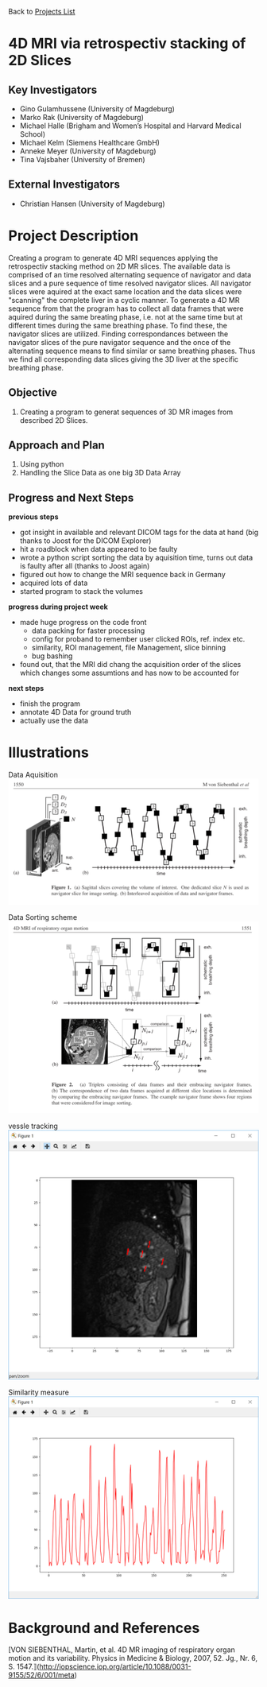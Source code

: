 Back to [Projects List](../../README.md#ProjectsList)

# 4D MRI via retrospectiv stacking of 2D Slices

## Key Investigators
- Gino Gulamhussene (University of Magdeburg)
- Marko Rak (University of Magdeburg)
- Michael Halle (Brigham and Women’s Hospital and Harvard Medical School)
- Michael Kelm (Siemens Healthcare GmbH)
- Anneke Meyer (University of Magdeburg)
- Tina Vajsbaher (University of Bremen)

## External Investigators
- Christian Hansen (University of Magdeburg)

# Project Description
Creating a program to generate 4D MRI sequences applying the retrospectiv stacking method on 2D MR slices. 
The available data is comprised of an time resolved alternating sequence of navigator and data slices and a pure sequence of time resolved navigator slices. 
All navigator slices were aquired at the exact same location and the data slices were "scanning" the complete liver in a cyclic manner. 
To generate a 4D MR sequence from that the program has to collect all data frames that were aquired during the same breating phase, i.e. not at the same time but at different times during the same breathing phase. 
To find these, the navigator slices are utilized. Finding correspondances between the navigator slices of the pure navigator sequence and the once of the alternating sequence means to find similar or same breathing phases. 
Thus we find all corresponding data slices giving the 3D liver at the specific breathing phase.

## Objective
1. Creating a program to generat sequences of 3D MR images from described 2D Slices.

## Approach and Plan
1. Using python
2. Handling the Slice Data as one big 3D Data Array


## Progress and Next Steps
<!--Describe progress and next steps in a few bullet points as you are making progress.-->
**previous steps**
- got insight in available and relevant DICOM tags for the data at hand (big thanks to Joost for the DICOM Explorer) 
- hit a roadblock when data appeared to be faulty
- wrote a python script sorting the data by aquisition time, turns out data is faulty after all (thanks to Joost again)
- figured out how to change the MRI sequence back in Germany
- acquired lots of data
- started program to stack the volumes 

**progress during project week**
- made huge progress on the code front
  - data packing for faster processing
  - config for proband to remember user clicked ROIs, ref. index etc.
  - similarity, ROI management, file Management, slice binning
  - bug bashing
- found out, that the MRI did chang the acquisition order of the slices which changes some assumtions and has now to be accounted for

**next steps**
- finish the program
- annotate 4D Data for ground truth
- actually use the data 

# Illustrations
<!--Add pictures and links to videos that demonstrate what has been accomplished.-->
Data Aquisition
![Data aquisition](dataAquisition.png)

Data Sorting scheme
![Data Sorting](dataSorting.png) 

vessle tracking
![vessle tracking](vessleTracking.png)

Similarity measure
![similarity](similarity.png)


# Background and References
<!--Use this space for information that may help people better understand your project, like links to papers, source code, or data.-->
[VON SIEBENTHAL, Martin, et al. 4D MR imaging of respiratory organ motion and its variability. Physics in Medicine & Biology, 2007, 52. Jg., Nr. 6, S. 1547.⟧(http://iopscience.iop.org/article/10.1088/0031-9155/52/6/001/meta)
